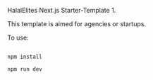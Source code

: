 HalalElites Next.js Starter-Template 1.

This template is aimed for agencies or startups.

To use:

```Clone the project

npm install

npm run dev


```
